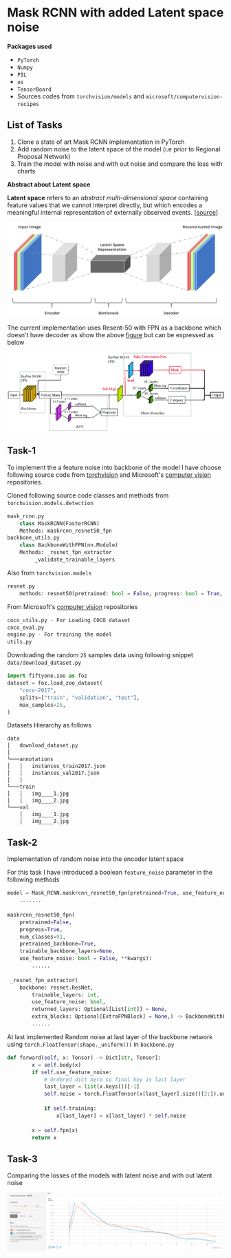 # **Mask RCNN with added Latent space noise**

**Packages used**

- `PyTorch`
- `Numpy`
- `PIL`
- `os`
- `TensorBoard`
- Sources codes from `torchvision/models` and `microsoft/computervision-recipes`

## List of Tasks

1.  Clone a state of art Mask RCNN implementation in PyTorch
2.  Add random noise to the latent space of the model (i.e prior to Regional Proposal Network)
3.  Train the model with noise and with out noise and compare the loss with charts

**Abstract about Latent space**

**Latent space** refers to an *abstract multi-dimensional space* containing feature values that we cannot interpret directly, but which encodes a meaningful internal representation of externally observed events. \[[source\]](https://stats.stackexchange.com/questions/442352/what-is-a-latent-space "Latent space")

![Bottle Neck](./assets/Bottleneck.png)

The current implementation uses Resent-50 with FPN as a backbone which doesn't have decoder as show the above [figure](/home/surya/.config/joplin-desktop/resources/dc0d293602164cf49253b8930b50c9f8.png) but can be expressed as below 

![Architecture](./assets/Architecture.png)

## Task-1

To implement the a feature noise into backbone of the model I have choose following source code from [torchvision](https://github.com/pytorch/vision/tree/main/torchvision/models) and Microsoft's [computer vision](https://github.com/microsoft/computervision-recipes/tree/master/utils_cv/detection/references) repositories.

Cloned following source code classes and methods from `torchvision.models.detection`

```Python
mask_rcnn.py
    class MaskRCNN(FasterRCNN)
    Methods: maskrcnn_resnet50_fpn
backbone_utils.py
    class BackboneWithFPN(nn.Module)
    Methods: _resnet_fpn_extractor
         _validate_trainable_layers
```

Also from `torchvision.models`

```Python
resnet.py
    methods: resnet50(pretrained: bool = False, progress: bool = True, **kwargs: Any) -> ResNet:
```

From Microsoft's [computer vision](https://github.com/microsoft/computervision-recipes/tree/master/utils_cv/detection/references) repositories

```Python
coco_utils.py - For Loading COCO dataset
coco_eval.py
engine.py - For training the model
utils.py
```

Downloading the random `25` samples data using following snippet `data/download_dataset.py`

```Python
import fiftyone.zoo as foz
dataset = foz.load_zoo_dataset(
    "coco-2017",
    splits=["train", "validation", "test"],
    max_samples=25,
)
```

Datasets Hierarchy as follows 

```Text
data
│   download_dataset.py    
│
└───annotations
│   │   instances_train2017.json
│   │   instances_val2017.json
│   │ 
└───train
│   │	img____1.jpg
│   │   img____2.jpg
└───val
    │   img____1.jpg
    │   img____2.jpg
```

## Task-2

Implementation of random noise into the encoder latent space

For this task I have introduced a boolean `feature_noise` parameter in the following methods

```Python
model = Mask_RCNN.maskrcnn_resnet50_fpn(pretrained=True, use_feature_noise=False)
    .......

maskrcnn_resnet50_fpn(
    pretrained=False, 
    progress=True, 
    num_classes=91, 
    pretrained_backbone=True, 
    trainable_backbone_layers=None,
    use_feature_noise: bool = False, **kwargs):
    	......

 _resnet_fpn_extractor(
 	backbone: resnet.ResNet,
    	trainable_layers: int,
    	use_feature_noise: bool,
    	returned_layers: Optional[List[int]] = None,
    	extra_blocks: Optional[ExtraFPNBlock] = None,) -> BackboneWithFPN:
    	......
```

At last implemented Random noise at last layer of the backbone network using `torch.FloatTensor(shape._uniform())` in `backbone.py`

```Python
def forward(self, x: Tensor) -> Dict[str, Tensor]:
        x = self.body(x)
        if self.use_feature_noise:
            # Ordered dict here so final key is last layer
            last_layer = list(x.keys())[-1]
            self.noise = torch.FloatTensor(x[last_layer].size()[2:]).uniform_(0.8, 1.2).to("cuda")
            
            if self.training:
                x[last_layer] = x[last_layer] * self.noise
        
        x = self.fpn(x)
        return x
```

## Task-3

Comparing the losses of the models with latent noise and with out latent noise

![Loss Comparision](./assets/loss_comparision.png)
